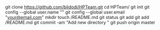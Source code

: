 git clone https://github.com/blidodi/HPTeam.git
cd HPTeam/
git init
git config --global user.name "<username>"
git config --global user.email "<your@email.com>"
mkdir <username>
touch <username>/README.md
git status
git add <username>
git add <username>/README.md
git commit -am "Add new directory <username>"
git push origin master